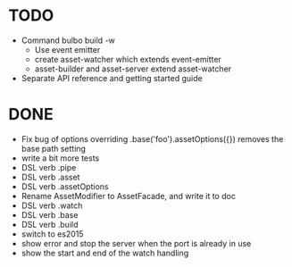 # TODO

- Command bulbo build -w
  - Use event emitter
  - create asset-watcher which extends event-emitter
  - asset-builder and asset-server extend asset-watcher
- Separate API reference and getting started guide

# DONE

- Fix bug of options overriding .base('foo').assetOptions({}) removes the base path setting
- write a bit more tests
- DSL verb .pipe
- DSL verb .asset
- DSL verb .assetOptions
- Rename AssetModifier to AssetFacade, and write it to doc
- DSL verb .watch
- DSL verb .base
- DSL verb .build
- switch to es2015
- show error and stop the server when the port is already in use
- show the start and end of the watch handling
